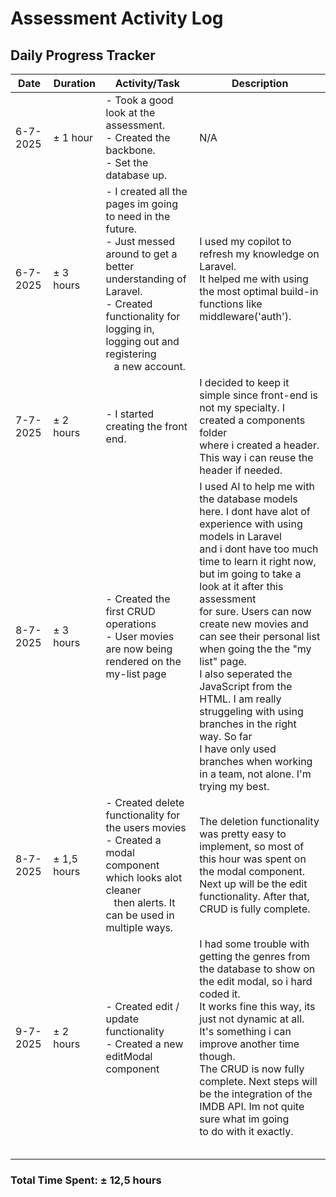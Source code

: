 # Assessment Activity Log

## Daily Progress Tracker

| Date     | Duration     | Activity/Task                                                                                                                                                                                                                    | Description                                                                                                                                                                                                                                                                                                                                                                                                                                                                                                                                                        |
| -------- | ------------ | -------------------------------------------------------------------------------------------------------------------------------------------------------------------------------------------------------------------------------- | ------------------------------------------------------------------------------------------------------------------------------------------------------------------------------------------------------------------------------------------------------------------------------------------------------------------------------------------------------------------------------------------------------------------------------------------------------------------------------------------------------------------------------------------------------------------ |
| 6-7-2025 | ± 1 hour    | - Took a good look at the assessment.<br />- Created the backbone.<br />- Set the database up.                                                                                                                                   | N/A                                                                                                                                                                                                                                                                                                                                                                                                                                                                                                                                                                |
| 6-7-2025 | ± 3 hours   | - I created all the pages im going to need in the future.<br />- Just messed around to get a better understanding of Laravel.<br />- Created functionality for logging in, logging out and registering <br />   a new account. | I used my copilot to refresh my knowledge on Laravel.<br />It helped me with using the most optimal build-in functions like middleware('auth').                                                                                                                                                                                                                                                                                                                                                                                                                    |
| 7-7-2025 | ± 2 hours   | - I started creating the front end.                                                                                                                                                                                              | I decided to keep it simple since front-end is not my specialty. I created a components folder<br />where i created a header. This way i can reuse the header if needed.                                                                                                                                                                                                                                                                                                                                                                                          |
| 8-7-2025 | ± 3 hours   | - Created the first CRUD operations<br />- User movies are now being rendered on the my-list page                                                                                                                                | I used AI to help me with the database models here. I dont have alot of experience with using models in Laravel<br />and i dont have too much time to learn it right now, but im going to take a look at it after this assessment<br />for sure. Users can now create new movies and can see their personal list when going the the "my list" page.<br />I also seperated the JavaScript from the HTML. I am really struggeling with using branches in the right way. So far<br />I have only used branches when working in a team, not alone. I'm trying my best. |
| 8-7-2025 | ± 1,5 hours | - Created delete functionality for the users movies<br />- Created a modal component which looks alot cleaner<br />   then alerts. It can be used in multiple ways.                                                            | The deletion functionality was pretty easy to implement, so most of this hour was spent on the modal component.<br />Next up will be the edit functionality. After that, CRUD is fully complete.                                                                                                                                                                                                                                                                                                                                                                   |
| 9-7-2025 | ± 2 hours   | - Created edit / update functionality<br />- Created a new editModal component                                                                                                                                                   | I had some trouble with getting the genres from the database to show on the edit modal, so i hard coded it.<br />It works fine this way, its just not dynamic at all. It's something i can improve another time though.<br />The CRUD is now fully complete. Next steps will be the integration of the IMDB API. Im not quite sure what im going<br />to do with it exactly.                                                                                                                                                                                       |
|          |              |                                                                                                                                                                                                                                  |                                                                                                                                                                                                                                                                                                                                                                                                                                                                                                                                                                    |
|          |              |                                                                                                                                                                                                                                  |                                                                                                                                                                                                                                                                                                                                                                                                                                                                                                                                                                    |
|          |              |                                                                                                                                                                                                                                  |                                                                                                                                                                                                                                                                                                                                                                                                                                                                                                                                                                    |
|          |              |                                                                                                                                                                                                                                  |                                                                                                                                                                                                                                                                                                                                                                                                                                                                                                                                                                    |
|          |              |                                                                                                                                                                                                                                  |                                                                                                                                                                                                                                                                                                                                                                                                                                                                                                                                                                    |

### Total Time Spent: ± 12,5 hours
